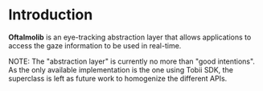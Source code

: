 # Introduction #

**Oftalmolib** is an eye-tracking abstraction layer that allows applications to access the gaze information to be used in real-time.

NOTE: The "abstraction layer" is currently no more than "good intentions". As the only available implementation is the one using Tobii SDK, the superclass is left as future work to homogenize the different APIs.